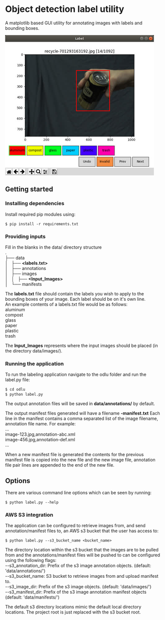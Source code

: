 # Object detection label utility

A matplotlib based GUI utility for annotating images with labels and bounding boxes.

![LabelSample](https://raw.githubusercontent.com/BrianOfrim/object-detection-label-utility/master/docs/assets/labelImage_480.jpg)

## Getting started
### Installing dependencies
Install required pip modules using:
 ```
$ pip install -r requirements.txt
 ```
### Providing inputs
 Fill in the blanks in the data/ directory structure  
 .  
├── data  
│   ├── **<labels.txt>**  
│   ├── annotations  
│   ├── images  
│   │   ├── **<Input_Images>**  
│   └── manifests  

The **labels.txt** file should contain the labels you wish to apply to the bounding boxes of your image. Each label should be on it's own line.  
An example contents of a labels.txt file would be as follows:  
aluminum  
compost  
glass  
paper  
plastic  
trash  

The **Input_Images** represents where the input images should be placed (in the directory data/images/).

### Running the application
To run the labeling application navigate to the odlu folder and run the label.py file:
```
$ cd odlu
$ python label.py
```
The output annotation files will be saved in **data/annotations/** by default.

The output manifest files generated will have a filename **<unix-timestamp>-manifest.txt**
Each line in the manifest contains a comma separated list of the image filename, annotation file name. For example:  
...  
image-123.jpg,annotation-abc.xml  
image-456.jpg,annotation-def.xml  
...  

When a new manifest file is generated the contents for the previous manifest file is copied into the new file and the new image file, annotation file pair lines are appended to the end of the new file. 

## Options
There are various command line options which can be seen by running:
```
$ python label.py --help
```
### AWS S3 integration
The application can be configured to retrieve images from, and send annotation/manifest files to, an AWS s3 bucket that the user has access to:
```
$ python label.py --s3_bucket_name <bucket_name>
```

The directory location within the s3 bucket that the images are to be pulled from and the annotations/manifest files will be pushed to can be configured using  the following flags:  
  --s3_annotation_dir: Prefix of the s3 image annotation objects. (default: 'data/annotations/')  
  --s3_bucket_name: S3 bucket to retrieve images from and upload manifest to.  
  --s3_image_dir: Prefix of the s3 image objects. (default: 'data/images/')  
  --s3_manifest_dir: Prefix of the s3 image annotation manifest objects (default: 'data/manifests/')  

The default s3 directory locations mimic the default local directory locations. The project root is just replaced with the s3 bucket root.

